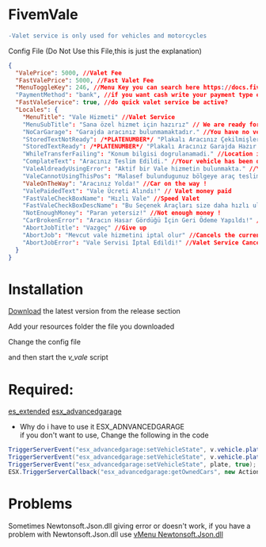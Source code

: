 # FivemVale


```diff
-Valet service is only used for vehicles and motorcycles
```
Config File (Do Not Use this File,this is just the explanation)
```json
{
  "ValePrice": 5000, //Valet Fee
  "FastValePrice": 5000, //Fast Valet Fee
  "MenuToggleKey": 246, //Menu Key you can search here https://docs.fivem.net/docs/game-references/controls/
  "PaymentMethod": "bank", //if you want cash write your payment type example money, black_money
  "FastValeService": true, //do quick valet service be active?
  "Locales": { 
    "MenuTitle": "Vale Hizmeti" //Valet Service
    "MenuSubTitle": "Sana özel hizmet için hazırız" // We are ready for special service for you
    "NoCarGarage": "Garajda aracınız bulunmamaktadır." //You have no vehicles in the garage
    "StoredTextNotReady": /*PLATENUMBER*/ "Plakalı Aracınız Çekilmişler Garajında!" //Your Plate Vehicle in the State Garage
    "StoredTextReady": /*PLATENUMBER*/ "Plakalı Aracınız Garajda Hazır!" //Your Plate Vehicle is Ready in the Garage
    "WhileTransferFailing": "Konum bilgisi dogrulanamadi." //Location information is not verified.
    "ComplateText": "Aracınız Teslim Edildi." //Your vehicle has been delivered
    "ValeAldreadyUsingError": "Aktif bir Vale hizmetin bulunmakta." //You have an active valet service
    "ValeCannotUsingThisPos": "Malasef bulundugunuz bölgeye araç teslimat servisi yok." //Sorry, no car service to your area
    "ValeOnTheWay": "Aracınız Yolda!" //Car on the way !
    "ValePaidedText": "Vale Ücreti Alındı!" // Valet money paid
    "FastValeCheckBoxName": "Hızlı Vale" //Speed Valet
    "FastValeCheckBoxDescName": "Bu Seçenek Araçları size daha hızlı ulaştırır." // These Option Tools deliver it to you faster.
    "NotEnoughMoney": "Paran yetersiz!" //Not enough money !
    "CarBrokenError": "Aracın Hasar Gördüğü İçin Geri Ödeme Yapıldı!" // Reimbursed for Damaged Vehicle!
    "AbortJobTitle": "Vazgeç" //Give up
    "AbortJob": "Mevcut vale hizmetini iptal olur" //Cancels the current valet service
    "AbortJobError": "Vale Servisi İptal Edildi!" //Valet Service Canceled!
  }
}

```


# Installation
[Download](https://github.com/vnoisy/FivemVale/releases) the latest version from the release section

Add your resources folder the file you downloaded

Change the config file

and then start the *v_vale* script

# Required:
[es_extended](https://github.com/esx-framework/es_extended)
[esx_advancedgarage](https://github.com/search?q=esx_advancedgarage)
* Why do i have to use it ESX_ADNVANCEDGARAGE  
if you don't want to use, Change the following in the code

```c#
TriggerServerEvent("esx_advancedgarage:setVehicleState", v.vehicle.plate, false);//370 Line in Vale/Main.cs
TriggerServerEvent("esx_advancedgarage:setVehicleState", v.vehicle.plate, false); //421 Line in Vale/Main.cs
TriggerServerEvent("esx_advancedgarage:setVehicleState", plate, true); //319 Line in Vale/Main.cs
ESX.TriggerServerCallback("esx_advancedgarage:getOwnedCars", new Action<dynamic>(ownedCars => //75 Line in Vale/Main.cs
```

# Problems
Sometimes Newtonsoft.Json.dll giving error or doesn't work, if you have a problem with Newtonsoft.Json.dll use [vMenu Newtonsoft.Json.dll](https://github.com/tomgrobbe/vMenu) 
